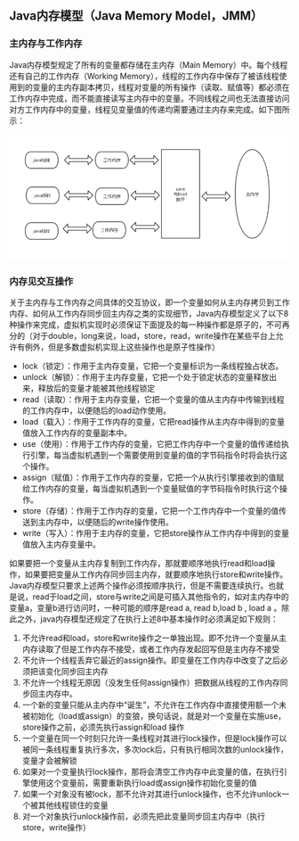 ## Java内存模型（Java Memory Model，JMM）

### 主内存与工作内存

Java内存模型规定了所有的变量都存储在主内存（Main Memory）中。每个线程还有自己的工作内存（Working Memory），线程的工作内存中保存了被该线程使用到的变量的主内存副本拷贝，线程对变量的所有操作（读取、赋值等）都必须在工作内存中完成，而不能直接读写主内存中的变量。不同线程之间也无法直接访问对方工作内存中的变量，线程见变量值的传递均需要通过主内存来完成。如下图所示：

![工作内存与主内存之间的关系](https://github.com/Never12581/study-demo/blob/master/other-file/picture/java-basics/%E5%B7%A5%E4%BD%9C%E7%BA%BF%E7%A8%8B%EF%BC%8C%E4%B8%BB%E5%86%85%E5%AD%98%E5%85%B3%E7%B3%BB.jpg?raw=true)



### 内存见交互操作

关于主内存与工作内存之间具体的交互协议，即一个变量如何从主内存拷贝到工作内存、如何从工作内存同步回主内存之类的实现细节，Java内存模型定义了以下8种操作来完成，虚拟机实现时必须保证下面提及的每一种操作都是原子的，不可再分的（对于double，long来说，load，store，read，write操作在某些平台上允许有例外，但是多数虚拟机实现上这些操作也是原子性操作）

- lock（锁定）：作用于主内存变量，它把一个变量标识为一条线程独占状态。
- unlock（解锁）：作用于主内存变量，它把一个处于锁定状态的变量释放出来，释放后的变量才能被其他线程锁定
- read（读取）：作用于主内存变量，它把一个变量的值从主内存中传输到线程的工作内存中，以便随后的load动作使用。
- load（载入）：作用于工作内存的变量，它把read操作从主内存中得到的变量值放入工作内存的变量副本中。
- use（使用）：作用于工作内存的变量，它把工作内存中一个变量的值传递给执行引擎，每当虚拟机遇到一个需要使用到变量的值的字节码指令时将会执行这个操作。
- assign（赋值）：作用于工作内存的变量，它把一个从执行引擎接收到的值赋给工作内存的变量，每当虚拟机遇到一个变量赋值的字节码指令时执行这个操作。
- store（存储）：作用于工作内存的变量，它把一个工作内存中一个变量的值传送到主内存中，以便随后的write操作使用。
- write（写入）：作用于主内存的变量，它把store操作从工作内存中得到的变量值放入主内存变量中。

如果要把一个变量从主内存复制到工作内存，那就要顺序地执行read和load操作，如果要把变量从工作内存同步回主内存，就要顺序地执行store和write操作。Java内存模型只要求上述两个操作必须按顺序执行，但是不需要连续执行。也就是说，read于load之间，store与write之间是可插入其他指令的，如对主内存中的变量a，变量b进行访问时，一种可能的顺序是read a, read b,load b , load a 。除此之外，java内存模型还规定了在执行上述8中基本操作时必须满足如下规则：

1. 不允许read和load，store和write操作之一单独出现。即不允许一个变量从主内存读取了但是工作内存不接受，或者工作内存发起回写但是主内存不接受
2. 不允许一个线程丢弃它最近的assign操作。即变量在工作内存中改变了之后必须把该变化同步回主内存
3. 不允许一个线程无原因（没发生任何assign操作）把数据从线程的工作内存同步回主内存中。
4. 一个新的变量只能从主内存中“诞生”，不允许在工作内存中直接使用额一个未被初始化（load或assign）的变狼，换句话说，就是对一个变量在实施use，store操作之前，必须先执行assign和load 操作
5. 一个变量在同一个时刻只允许一条线程对其进行lock操作，但是lock操作可以被同一条线程重复执行多次，多次lock后，只有执行相同次数的unlock操作，变量才会被解锁
6. 如果对一个变量执行lock操作，那将会清空工作内存中此变量的值，在执行引擎使用这个变量前，需要重新执行load或assign操作初始化变量的值
7. 如果一个对象没有被lock，那不允许对其进行unlock操作，也不允许unlock一个被其他线程锁住的变量
8. 对一个对象执行unlock操作前，必须先把此变量同步回主内存中（执行store，write操作）